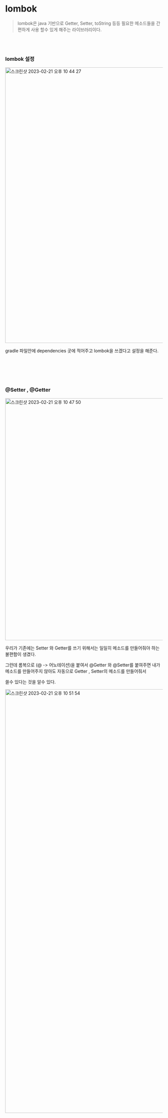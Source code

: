 # lombok

> lombok은 java 기반으로 Getter, Setter, toString 등등 필요한 메소드들을 간편하게 사용 할수 있게 해주는 라이브러리이다.


<br>
<br>

### lombok 설정 

<img width="878" alt="스크린샷 2023-02-21 오후 10 44 27" src="https://user-images.githubusercontent.com/104719555/220362341-9e561762-4fe4-4e55-85ed-941cae4237ef.png">

gradle 파일안에  dependencies 곳에 적어주고 lombok을 쓰겠다고 설정을 해준다.

<br>
<br>
<br>
<br>


### @Setter , @Getter 

<img width="771" alt="스크린샷 2023-02-21 오후 10 47 50" src="https://user-images.githubusercontent.com/104719555/220363049-1eaedbda-b03c-4da4-8c2c-5b2ad2d3cc87.png">

우리가 기존에는 Setter 와 Getter를 쓰기 위해서는 일일히 메소드를 만들어줘야 하는 불편함이 생겼다.

그런데 롬복으로 (@ -> 어노테이션)을 붙여서 @Getter 와 @Setter를 붙여주면 내가 메소드를 만들어주지 않아도 자동으로 Getter , Setter의 메소드를 만들어줘서 

쓸수 있다는 것을 알수 있다.

<img width="1350" alt="스크린샷 2023-02-21 오후 10 51 54" src="https://user-images.githubusercontent.com/104719555/220363921-1a177c4a-6379-4c60-b1cb-23981ad36998.png">

